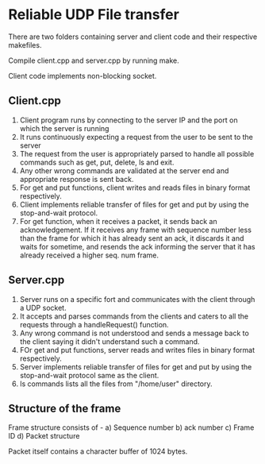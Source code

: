 # Reliable UDP File transfer


There are two folders containing server and client code and their respective makefiles.

Compile client.cpp and server.cpp by running make.

Client code implements non-blocking socket.

Client.cpp
---------------------------------------

1. Client program runs by connecting to the server IP and the port on which the server is running
2. It runs continuously expecting a request from the user to be sent to the server
3. The request from the user is appropriately parsed to handle all possible commands such as get, put, delete, ls and exit.
4. Any other wrong commands are validated at the server end and appropriate response is sent back.
5. For get and put functions, client writes and reads files in binary format respectively.
6. Client implements reliable transfer of files for get and put by using the stop-and-wait protocol.
7. For get function, when it receives a packet, it sends back an acknowledgement. If it receives any frame with sequence number less than the frame for which it has already sent an ack, it discards it and waits for sometime, and resends the ack informing the server that it has already received a higher seq. num frame.

Server.cpp
-----------------------------------------------------------------------------

1. Server runs on a specific fort and communicates with the client through a UDP socket.
2. It accepts and parses commands from the clients and caters to all the requests through a handleRequest() function.
3. Any wrong command is not understood and sends a message back to the client saying it didn't understand such a command.
4. FOr get and put functions, server reads and writes files in binary format respectively.
5. Server implements reliable transfer of files for get and put by using the stop-and-wait protocol same as the client.
6. ls commands lists all the files from "/home/user" directory.

Structure of the frame
--------------------------------

Frame structure consists of -
a) Sequence number
b) ack number
c) Frame ID
d) Packet structure

Packet itself contains a character buffer of 1024 bytes.




